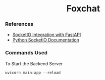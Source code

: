 <h1 align="center">Foxchat</h1>

### References

- [SocketIO Integration with FastAPI](https://www.youtube.com/watch?v=_dlfzWzYeEM)
- [Python SocketIO Documentation](https://python-socketio.readthedocs.io/en/latest/index.html)

### Commands Used

To Start the Backend Server
```
uvicorn main:app --reload
```
